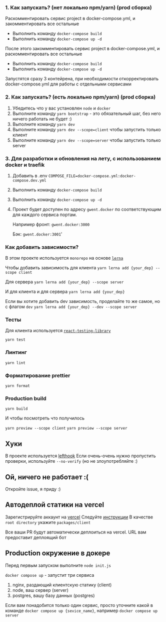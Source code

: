 ### 1. Как запускать? (нет локально npm/yarn) (prod сборка)
Раскомментировать сервис project в docker-compose.yml,
и закомментировать все остальные

- Выполнить команду ```docker-compose build```
- Выполнить команду ```docker-compose up -d```

После этого закомментировать сервис project в docker-compose.yml,
и раскомментировать все остальные

- Выполнить команду ```docker-compose build```
- Выполнить команду ```docker-compose up -d```

Запустятся сразу 3 контейрена,
при необходимости откорректировать docker-compose.yml для работы с отдельными сервисами

### 2. Как запускать? (есть локально npm/yarn) (prod сборка)

1. Убедитесь что у вас установлен `node` и `docker`
2. Выполните команду `yarn bootstrap` - это обязательный шаг, без него ничего работать не будет :)
3. Выполните команду `yarn dev`
3. Выполните команду `yarn dev --scope=client` чтобы запустить только клиент
4. Выполните команду `yarn dev --scope=server` чтобы запустить только server

### 3. Для разработки и обновления на лету, с использованием docker и traefik

1. Добавить в .env ```COMPOSE_FILE=docker-compose.yml:docker-compose.dev.yml```
2. Выполнить команду ```docker-compose build```
3. Выполнить команду ```docker-compose up -d```
4. Проект будет доступен по адресу ```gwent.docker``` по соответствующим для каждого сервиса портам. 
 
   Например фронт: ```gwent.docker:3000```

   Бэк: ```gwent.docker:3001```'

### Как добавить зависимости?
В этом проекте используется `monorepo` на основе [`lerna`](https://github.com/lerna/lerna)

Чтобы добавить зависимость для клиента 
```yarn lerna add {your_dep} --scope client```

Для сервера
```yarn lerna add {your_dep} --scope server```

И для клиента и для сервера
```yarn lerna add {your_dep}```


Если вы хотите добавить dev зависимость, проделайте то же самое, но с флагом `dev`
```yarn lerna add {your_dep} --dev --scope server```


### Тесты

Для клиента используется [`react-testing-library`](https://testing-library.com/docs/react-testing-library/intro/)

```yarn test```

### Линтинг

```yarn lint```

### Форматирование prettier

```yarn format```

### Production build

```yarn build```

И чтобы посмотреть что получилось


`yarn preview --scope client`
`yarn preview --scope server`

## Хуки
В проекте используется [lefthook](https://github.com/evilmartians/lefthook)
Если очень-очень нужно пропустить проверки, используйте `--no-verify` (но не злоупотребляйте :)

## Ой, ничего не работает :(

Откройте issue, я приду :)

## Автодеплой статики на vercel
Зарегистрируйте аккаунт на [vercel](https://vercel.com/)
Следуйте [инструкции](https://vitejs.dev/guide/static-deploy.html#vercel-for-git)
В качестве `root directory` укажите `packages/client`

Все ваши PR будут автоматически деплоиться на vercel. URL вам предоставит деплоящий бот

## Production окружение в докере
Перед первым запуском выполните `node init.js`


`docker compose up` - запустит три сервиса
1. nginx, раздающий клиентскую статику (client)
2. node, ваш сервер (server)
3. postgres, вашу базу данных (postgres)

Если вам понадобится только один сервис, просто уточните какой в команде
`docker compose up {sevice_name}`, например `docker compose up server`
